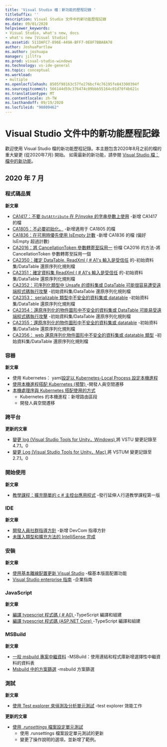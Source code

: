 ```yaml
---
title: 'Visual Studio 檔：新功能的歷程記錄 '
titleSuffix: ''
description: Visual Studio 文件中的新功能歷程記錄
ms.date: 09/01/2020
helpviewer_keywords:
- Visual Studio, what's new, docs
- what's new [Visual Studio]
ms.assetid: 511DAFC7-896E-449A-BFF7-0E8F7BBA8A78
author: JoshuaPartlow
ms.author: joshuapa
manager: jillfra
ms.prod: visual-studio-windows
ms.technology: vs-ide-general
ms.topic: conceptual
ms.workload:
- multiple
ms.openlocfilehash: 8505f98163c57fe276bcf4c76195fe843300394f
ms.sourcegitcommit: 566144d59c376474c09bbb55164c01d70f4b621c
ms.translationtype: MT
ms.contentlocale: zh-TW
ms.lasthandoff: 09/19/2020
ms.locfileid: "90809462"
---
```

# <a name="history-of-whats-new-in-visual-studio-docs"></a>Visual Studio 文件中的新功能歷程記錄

歡迎使用 Visual Studio 檔的新功能歷程記錄。本主題包含2020年8月之前的檔的重大變更 (從2020年7月) 開始。 如需最新的新功能，請參閱 [Visual Studio 檔：檔中的新功能](whats-new-visual-studio-docs.md)。

## <a name="july-2020"></a>2020 年 7 月
### <a name="code-quality"></a>程式碼品質

**新文章**

- [CA1417：不要 `OutAttribute` 在 P/invoke 的字串參數上使用](../code-quality/ca1417.md) -新增 CA1417 的檔
- [CA1805：不必要初始化。](../code-quality/ca1805.md) -新增適用于 CA1805 的檔
- [CA1836：在可用時優先使用 IsEmpty 計數](../code-quality/ca1836.md) -新增 CA1836 的檔 (偏好 IsEmpty 超過計數) 
- [CA2016：將 CancellationToken 參數轉寄至採用一](../code-quality/ca2016.md) 份檔 CA2016 的方法-將 CancellationToken 參數轉寄至採用一個
- [CA2350：確定 DataTable. ReadXml ( # A1's 輸入是受信任](../code-quality/ca2350.md) 的-初始資料集/DataTable 還原序列化規則檔
- [CA2351：確定資料集 ReadXml ( # A1's 輸入是受信任](../code-quality/ca2351.md) 的-初始資料集/DataTable 還原序列化規則檔
- [CA2352：可序列化類型中 Unsafe 的資料集或 DataTable 可能很容易遭受遠端程式碼執行攻擊](../code-quality/ca2352.md) -初始資料集/DataTable 還原序列化規則檔
- [CA2353： serializable 類型中不安全的資料集或 datatable](../code-quality/ca2353.md) -初始資料集/DataTable 還原序列化規則檔
- [CA2354：還原序列化的物件圖形中不安全的資料集或 DataTable 可能易受遠端程式碼執行攻擊](../code-quality/ca2354.md) -初始資料集/DataTable 還原序列化規則檔
- [CA2355：還原序列化的物件圖形中不安全的資料集或 datatable](../code-quality/ca2355.md) -初始資料集/DataTable 還原序列化規則檔
- [CA2356： web 還原序列化物件圖形中不安全的資料集或 datatable 類型](../code-quality/ca2356.md) -初始資料集/DataTable 還原序列化規則檔

### <a name="containers"></a>容器

**新文章**

- 使用 Kubernetes： yaml[設定以 Kubernetes-Local Process 設定本機進程](../containers/configure-local-process-with-kubernetes.md)
- [使用本機進程搭配 Kubernetes (預覽) ](../containers/local-process-kubernetes.md) -開發人員空間遷移
- [本機處理序與 Kubernetes 搭配使用的方式](../containers/overview-local-process-kubernetes.md)
  - Kubernetes 的本機進程：新增路由區段
  - 開發人員空間遷移

### <a name="cross-platform"></a>跨平台

**更新的文章**

- [變更 log (Visual Studio Tools for Unity，Windows) ](../cross-platform/change-log-visual-studio-tools-for-unity.md) 將 VSTU 變更記錄至4.7.1。0
- [變更 Log (Visual Studio Tools for Unity、Mac) ](../cross-platform/change-log-visual-studio-tools-for-unity-mac.md) 將 VSTUM 變更記錄至2.7.1。0

### <a name="get-started"></a>開始使用

**新文章**

- [教學課程：擴充簡單的 c # 主控台應用程式](../get-started/csharp/tutorial-console-part-2.md) -發行延伸人行道教學課程第一版

### <a name="ide"></a>IDE

**新文章**

- [開發人員社群指導方針](./developer-community-guidelines.md) -新增 DevCom 指導方針
- [未匯入類型和擴充方法的 IntelliSense 完成](./reference/intellisense-completion-unimported-types-extension-methods.md)

### <a name="install"></a>安裝

**新文章**

- [使用基本離線配置更新 Visual Studio](../install/update-minimal-layout.md) -檔基本版面配置功能
- [Visual Studio enterprise 指南](../install/visual-studio-enterprise-guide.md) -企業指南

### <a name="javascript"></a>JavaScript

**新文章**

- [編譯 typescript 程式碼 ( # A0) ](../javascript/compile-typescript-code-npm.md) -TypeScript 編譯和組建
- [編譯 typescript 程式碼 (ASP.NET Core) ](../javascript/compile-typescript-code-nuget.md) -TypeScript 編譯和組建

### <a name="msbuild"></a>MSBuild

**新文章**

- [一般 msbuild 專案中繼資料](../msbuild/common-msbuild-item-metadata.md) -MSBuild：使用連結和程式庫新增選擇性中繼資料的資料表
- [Msbuild 中的方案篩選](../msbuild/solution-filters.md) -msbuild 方案篩選

### <a name="test"></a>測試

**新文章**

- [使用 Test explorer 來偵測及分析單元測試](../test/debug-unit-tests-with-test-explorer.md) -test explorer 效能工作

**更新的文章**

- [使用 *.runsettings* 檔案設定單元測試](../test/configure-unit-tests-by-using-a-dot-runsettings-file.md)
  - 使用 .runsettings 檔案設定單元測試的更新
  - 變更了操作說明的選項，並新增了範例。